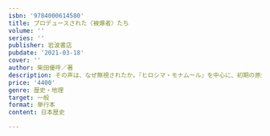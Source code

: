 ```yaml
---
isbn: '9784000614580'
title: プロデュースされた〈被爆者〉たち
volume: ''
series: ''
publisher: 岩波書店
pubdate: '2021-03-18'
cover: ''
author: 柴田優呼／著
description: その声は、なぜ無視されたか。『ヒロシマ・モナムール』を中心に、初期の原爆表象に新たな光を当てる。
price: '4400'
genre: 歴史・地理
target: 一般
format: 単行本
content: 日本歴史

---
```

